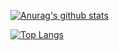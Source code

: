 [![Anurag's github stats](https://github-readme-stats.vercel.app/api?username=Ominitay&show_icons=true&theme=nightowl)](https://github.com/anuraghazra/github-readme-stats)

[![Top Langs](https://github-readme-stats.vercel.app/api/top-langs/?username=Ominitay&theme=nightowl)](https://github.com/anuraghazra/github-readme-stats)
